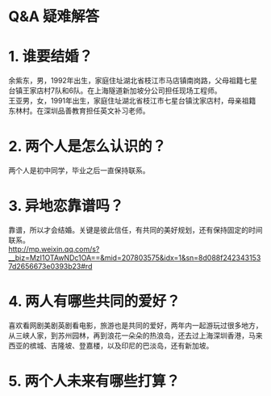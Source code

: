 # Q&A 疑难解答
# 1. 谁要结婚？
余紫东，男，1992年出生，家庭住址湖北省枝江市马店镇南岗路，父母祖籍七星台镇王家店村7队和6队。在上海隧道新加坡分公司担任现场工程师。  
王亚男，女，1991年出生，家庭住址湖北省枝江市七星台镇沈家店村，母亲祖籍东林村。在深圳品善教育担任英文补习老师。
# 2. 两个人是怎么认识的？
两个人是初中同学，毕业之后一直保持联系。
# 3. 异地恋靠谱吗？
靠谱，所以才会结婚。关键是彼此信任，有共同的美好规划，还有保持固定的时间联系。  
http://mp.weixin.qq.com/s?__biz=MzI1OTAwNDc1OA==&mid=207803575&idx=1&sn=8d088f2423431537d2656673e0393b23#rd
# 4. 两人有哪些共同的爱好？
喜欢看网剧美剧英剧看电影，旅游也是共同的爱好，两年内一起游玩过很多地方，从三峡人家，到苏州园林，再到浪花一朵朵的热浪岛，还去过上海深圳香港，马来西亚的槟城、吉隆坡、登嘉楼，以及印尼的巴淡岛，还有新加坡。
# 5. 两个人未来有哪些打算？

